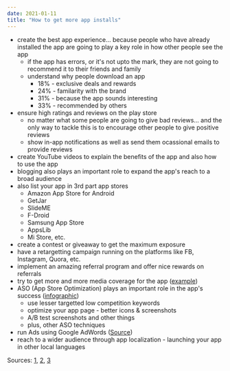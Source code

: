 ```yaml
---
date: 2021-01-11
title: "How to get more app installs"
---
```


- create the best app experience... because people who have already installed the app are going to play a key role in how other people see the app
    - if the app has errors, or it's not upto the mark, they are not going to recommend it to their friends and family
    - understand why people download an app
        - 18% - exclusive deals and rewards
        - 24% - familarity with the brand
        - 31% - because the app sounds interesting
        - 33% - recommended by others
- ensure high ratings and reviews on the play store
    - no matter what some people are going to give bad reviews... and the only way to tackle this is to encourage other people to give positive reviews
    - show in-app notifications as well as send them ocassional emails to provide reviews
- create YouTube videos to explain the benefits of the app and also how to use the app
- blogging also plays an important role to expand the app's reach to a broad audience
- also list your app in 3rd part app stores
    - Amazon App Store for Android
    - GetJar
    - SlideME
    - F-Droid
    - Samsung App Store
    - AppsLib
    - Mi Store, etc.
- create a contest or giveaway to get the maximum exposure
- have a retargetting campaign running on the platforms like FB, Instagram, Quora, etc.
- implement an amazing referral program and offer nice rewards on referrals
- try to get more and more media coverage for the app ([example](https://appradar.com/wp-content/uploads/Adobe-Press-Release-724x1024.jpg))
- ASO (App Store Optimization) plays an important role in the app's success ([infographic](https://appradar.com/wp-content/uploads/ASO-Ranking-Factors-1024x553.jpg))
    - use lesser targetted low competition keywords
    - optimize your app page - better icons & screenshots
    - A/B test screenshots and other things
    - plus, other ASO techniques
- run Ads using Google AdWords ([Source](https://neilpatel.com/blog/how-to-drive-app-installs-using-google-adwords/))
- reach to a wider audience through app localization - launching your app in other local languages


Sources: [1](https://applift.com/blog/app-installs), [2](https://buildfire.com/get-million-installs-for-your-app/), [3](https://appradar.com/blog/4-ways-to-boost-organic-app-installs)